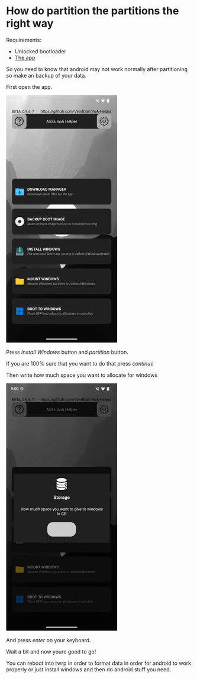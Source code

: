 # How do partition the partitions the right way

Requirements:
- Unlocked bootloader
- [The app](https://github.com/VendDair/VoA-Helper/releases)

So you need to know that android may not work normally after partitioning so make an backup of your data.

First open the app.

<img src="https://github.com/VendDair/VoA-Helper/blob/main/Guide%20stuff/app_screenshot.jpg" alt="Image" width="300" />

Press *Install Windows* button and *partition* button.

If you are 100% sure that you want to do that press *continue*

Then write how much space you want to allocate for windows

<img src="https://github.com/VendDair/VoA-Helper/blob/main/Guide%20stuff/storage.jpg" alt="Image" width="300" />

And press *enter* on your keyboard.

Wait a bit and now youre good to go!

You can reboot into twrp in order to format data in order for android to work properly or just install windows and then do android stuff you need.
